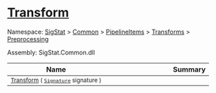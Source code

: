 # [Transform](./NormalizeRotation-100663777.md)

Namespace: [SigStat]() > [Common](./../../../../README.md) > [PipelineItems]() > [Transforms]() > [Preprocessing](./../README.md)

Assembly: SigStat.Common.dll

| Name | Summary  |
| ------| -----------:|
| <sub>[Transform](./NormalizeRotation-100663777.md) ( [`Signature`](./../../../../Signature.md) signature )</sub> | <img width=225/><sub></sub>
